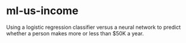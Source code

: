 # ml-us-income
Using a logistic regression classifier versus a neural network to predict whether a person makes more or less than $50K a year.
